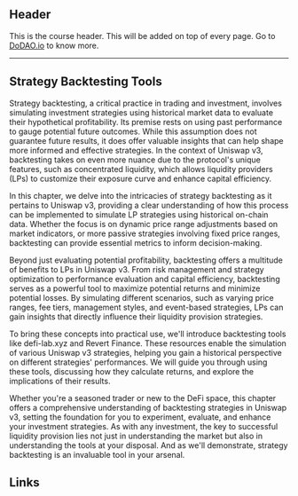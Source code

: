 ## Header
This is the course header. This will be added on top of every page. Go to [DoDAO.io](https://www.dodao.io) to know more.

---

## Strategy Backtesting Tools
 
Strategy backtesting, a critical practice in trading and investment, involves simulating investment strategies using historical market data to evaluate their hypothetical profitability. Its premise rests on using past performance to gauge potential future outcomes. While this assumption does not guarantee future results, it does offer valuable insights that can help shape more informed and effective strategies. In the context of Uniswap v3, backtesting takes on even more nuance due to the protocol's unique features, such as concentrated liquidity, which allows liquidity providers (LPs) to customize their exposure curve and enhance capital efficiency.

In this chapter, we delve into the intricacies of strategy backtesting as it pertains to Uniswap v3, providing a clear understanding of how this process can be implemented to simulate LP strategies using historical on-chain data. Whether the focus is on dynamic price range adjustments based on market indicators, or more passive strategies involving fixed price ranges, backtesting can provide essential metrics to inform decision-making.

Beyond just evaluating potential profitability, backtesting offers a multitude of benefits to LPs in Uniswap v3. From risk management and strategy optimization to performance evaluation and capital efficiency, backtesting serves as a powerful tool to maximize potential returns and minimize potential losses. By simulating different scenarios, such as varying price ranges, fee tiers, management styles, and event-based strategies, LPs can gain insights that directly influence their liquidity provision strategies.

To bring these concepts into practical use, we'll introduce backtesting tools like defi-lab.xyz and Revert Finance. These resources enable the simulation of various Uniswap v3 strategies, helping you gain a historical perspective on different strategies' performances. We will guide you through using these tools, discussing how they calculate returns, and explore the implications of their results.

Whether you're a seasoned trader or new to the DeFi space, this chapter offers a comprehensive understanding of backtesting strategies in Uniswap v3, setting the foundation for you to experiment, evaluate, and enhance your investment strategies. As with any investment, the key to successful liquidity provision lies not just in understanding the market but also in understanding the tools at your disposal. And as we'll demonstrate, strategy backtesting is an invaluable tool in your arsenal.

## Links




